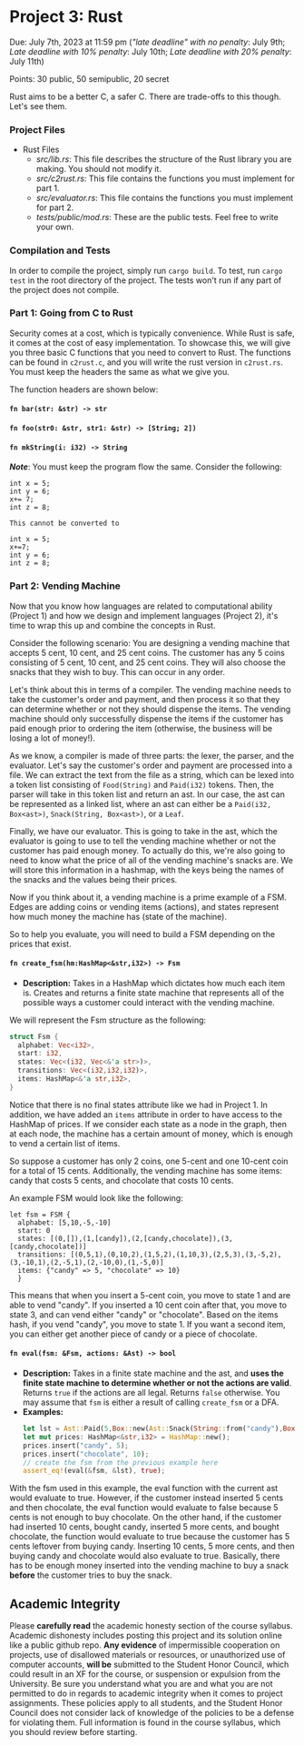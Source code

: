 # Project 3: Rust

Due: July 7th, 2023 at 11:59 pm (*"late deadline" with no penalty*: July 9th; *Late deadline with 10% penalty*: July 10th;  *Late deadline with 20% penalty*: July 11th)

Points: 30 public, 50 semipublic, 20 secret

Rust aims to be a better C, a safer C. There are trade-offs to this though. 
Let's see them.

### Project Files
- Rust Files
  - *src/lib.rs*: This file describes the structure of the Rust library you are making. You should not modify it.
  - *src/c2rust.rs*: This file contains the functions you must implement for part 1.
  - *src/evaluator.rs*: This file contains the functions you must implement for part 2.
  - *tests/public/mod.rs*: These are the public tests. Feel free to write your own.
 
### Compilation and Tests
In order to compile the project, simply run `cargo build`. To test, run `cargo test` in the root directory of the project. The tests won't run if any part of the project does not compile.

### Part 1: Going from C to Rust

Security comes at a cost, which is typically convenience. While Rust is safe,
it comes at the cost of easy implementation. To showcase this, we will
give you three basic C functions that you need to convert to Rust. 
The functions can be found in `c2rust.c`, and you will write the rust version in 
`c2rust.rs`. You must keep the headers the same as what we give you. 

The function headers are shown below:

#### `fn bar(str: &str) -> str`

#### `fn foo(str0: &str, str1: &str) -> [String; 2])`

#### `fn mkString(i: i32) -> String`

***Note***: You must keep the program flow the same. Consider the following:
```text
int x = 5;
int y = 6;
x+= 7;
int z = 8;

This cannot be converted to

int x = 5;
x+=7;
int y = 6;
int z = 8;
```

### Part 2: Vending Machine

Now that you know how languages are related to computational ability (Project 1)
and how we design and implement languages (Project 2), it's time to wrap this up
and combine the concepts in Rust.

Consider the following scenario:
You are designing a vending machine that accepts 5 cent, 10 cent, and 
25 cent coins. 
The customer has any 5 coins consisting of 5 cent, 10 cent, and 25 cent coins. 
They will also choose the snacks that they wish to buy. This can occur in any order.

Let's think about this in terms of a compiler. 
The vending machine needs to take the customer's order and payment, and then 
process it so that they can determine whether or not they should dispense the items. 
The vending machine should only successfully dispense the items if the customer has paid enough prior to ordering the item (otherwise, the business will be losing a lot of money!).

As we know, a compiler is made of three parts: the lexer, the parser, and the evaluator. 
Let's say the customer's order and payment are processed into a file. 
We can extract the text from the file as a string, which can be lexed into a token list consisting of `Food(String)` and `Paid(i32)` tokens. 
Then, the parser will take in this token list and return an ast. 
In our case, the ast can be represented as a linked list, where an ast can either be a `Paid(i32, Box<ast>)`, `Snack(String, Box<ast>)`, or a `Leaf`.

Finally, we have our evaluator. This is going to take in the ast, which the evaluator is going to use to tell the vending machine whether or not the customer has paid enough money. 
To actually do this, we're also going to need to know what the price of all of the vending machine's snacks are. 
We will store this information in a hashmap, with the keys being the names of the snacks and the values being their prices. 

Now if you think about it, a vending machine is a prime example of a FSM. 
Edges are adding coins or vending items (actions), 
and states represent how much money the machine has (state of the machine).

So to help you evaluate, you will need to build a FSM depending on the prices that exist.

#### `fn create_fsm(hm:HashMap<&str,i32>) -> Fsm`

- **Description:** Takes in a HashMap which dictates how much each item is. 
Creates and returns a finite state machine that represents all of the possible ways a customer could interact with the vending machine.

We will represent the Fsm structure as the following:
```rust
struct Fsm { 
  alphabet: Vec<i32>,
  start: i32,
  states: Vec<(i32, Vec<&'a str>)>,
  transitions: Vec<(i32,i32,i32)>,
  items: HashMap<&'a str,i32>,
}
```

Notice that there is no final states attribute like we had in Project 1. In addition, we have added an `items` attribute in order to have access to the HashMap of prices.
If we consider each state as a node in the graph, then at each node, the machine has a certain amount of money, which is enough to vend a certain list of items. 

So suppose a customer has only 2 coins, one 5-cent and one 10-cent coin for a total of 15 cents.
Additionally, the vending machine has some items: candy that costs 5 cents, and chocolate that costs 10 cents.

An example FSM would look like the following:
```text
let fsm = FSM {
  alphabet: [5,10,-5,-10]
  start: 0
  states: [(0,[]),(1,[candy]),(2,[candy,chocolate]),(3,[candy,chocolate])]
  transitions: [(0,5,1),(0,10,2),(1,5,2),(1,10,3),(2,5,3),(3,-5,2),(3,-10,1),(2,-5,1),(2,-10,0),(1,-5,0)]
  items: {"candy" => 5, "chocolate" => 10}
  }
```
This means that when you insert a 5-cent coin, you move to state 1 and are able to vend "candy". 
If you inserted a 10 cent coin after that, you move to state 3, and can vend either "candy" or "chocolate".
Based on the items hash, if you vend "candy", you move to state 1. If you want a second item, you can either get another piece of candy or a piece of chocolate.

#### `fn eval(fsm: &Fsm, actions: &Ast) -> bool`

- **Description:** Takes in a finite state machine and the ast, and **uses the finite state machine to determine whether or not the actions are valid**. 
Returns `true` if the actions are all legal. Returns `false` otherwise. You may assume that `fsm` is either a result of calling `create_fsm` or a DFA.
- **Examples:**
  ```rust
  let lst = Ast::Paid(5,Box::new(Ast::Snack(String::from("candy"),Box::new(Ast::Paid(10,Box::new(Ast::Snack(String::from("chocolate"),Box::new(Ast::Leaf))))))));
  let mut prices: HashMap<&str,i32> = HashMap::new();
  prices.insert("candy", 5);
  prices.insert("chocolate", 10);
  // create the fsm from the previous example here
  assert_eq!(eval(&fsm, &lst), true);
  ```

With the fsm used in this example, the eval function with the current ast would evaluate to true. However, if the customer instead inserted 5 cents and then chocolate, the eval function would evaluate to false because 5 cents is not enough to buy chocolate. On the other hand, if the customer had inserted 10 cents, bought candy, inserted 5 more cents, and bought chocolate, the function would evaluate to true because the customer has 5 cents leftover from buying candy. Inserting 10 cents, 5 more cents, and then buying candy and chocolate would also evaluate to true. Basically, there has to be enough money inserted into the vending machine to buy a snack **before** the customer tries to buy the snack.

## Academic Integrity

Please **carefully read** the academic honesty section of the course syllabus. Academic dishonesty includes posting this project and its solution online like a public github repo. **Any evidence** of impermissible cooperation on projects, use of disallowed materials or resources, or unauthorized use of computer accounts, **will be** submitted to the Student Honor Council, which could result in an XF for the course, or suspension or expulsion from the University. Be sure you understand what you are and what you are not permitted to do in regards to academic integrity when it comes to project assignments. These policies apply to all students, and the Student Honor Council does not consider lack of knowledge of the policies to be a defense for violating them. Full information is found in the course syllabus, which you should review before starting.
